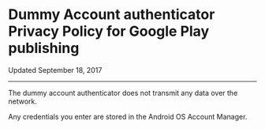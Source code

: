 # Dummy Account authenticator Privacy Policy for Google Play publishing

Updated September 18, 2017

-----

The dummy account authenticator does not transmit any data over the network.

Any credentials you enter are stored in the Android OS Account Manager.

